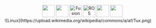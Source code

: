 <div align="center">
  <!-- Python -->
  <img src="https://cdn.jsdelivr.net/gh/devicons/devicon/icons/python/python-original.svg" width="40" height="40" />
  <!-- C -->
  <img src="https://cdn.jsdelivr.net/gh/devicons/devicon/icons/c/c-original.svg" width="40" height="40" />
  <!-- Fusion 360 (using Autodesk logo) -->
  <img src="https://cdn.worldvectorlogo.com/logos/autodesk.svg" width="40" height="40" alt="Fusion 360" />
  <!-- ROS -->
  <img src="https://raw.githubusercontent.com/ros-infrastructure/artwork/master/ros_logo.png" width="40" height="40" alt="ROS" />
  <!-- Tinkercad (badge workaround) -->
  <img src="https://img.shields.io/badge/Tinkercad-%23313B3D?style=for-the-badge&logo=tinkercad&logoColor=white" height="40"/>
  <!-- AutoCAD (fallback to Autodesk logo again) -->
  <img src="https://img.shields.io/badge/AutoCAD-%23D22128?style=for-the-badge&logo=autodesk&logoColor=white" height="40"/>
</div>
![Linux](https://upload.wikimedia.org/wikipedia/commons/a/af/Tux.png)



<!--
**AnvitaDey/AnvitaDey** is a ✨ _special_ ✨ repository because its `README.md` (this file) appears on your GitHub profile.

Here are some ideas to get you started:

- 🔭 I’m currently working on ...
- 🌱 I’m currently learning ...
- 👯 I’m looking to collaborate on ...
- 🤔 I’m looking for help with ...
- 💬 Ask me about ...
- 📫 How to reach me: ...
- 😄 Pronouns: ...
- ⚡ Fun fact: ...
-->
